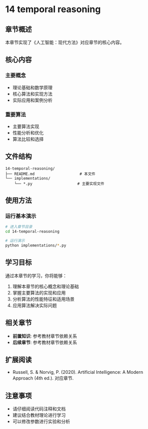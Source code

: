 # 14 temporal reasoning 

## 章节概述

本章节实现了《人工智能：现代方法》对应章节的核心内容。

## 核心内容

### 主要概念
- 理论基础和数学原理
- 核心算法和实现方法
- 实际应用和案例分析

### 重要算法
- 主要算法实现
- 性能分析和优化
- 算法比较和选择

## 文件结构

```
14-temporal-reasoning/
├── README.md                    # 本文件
└── implementations/
    └── *.py                    # 主要实现文件
```

## 使用方法

### 运行基本演示

```bash
# 进入章节目录
cd 14-temporal-reasoning

# 运行演示
python implementations/*.py
```

## 学习目标

通过本章节的学习，你将能够：

1. 理解本章节的核心概念和理论基础
2. 掌握主要算法的实现和应用
3. 分析算法的性能特征和适用场景
4. 应用算法解决实际问题

## 相关章节

- **前置知识**: 参考教材章节依赖关系
- **后续章节**: 参考教材章节依赖关系

## 扩展阅读

- Russell, S. & Norvig, P. (2020). Artificial Intelligence: A Modern Approach (4th ed.). 对应章节.

## 注意事项

- 请仔细阅读代码注释和文档
- 建议结合教材理论进行学习
- 可以修改参数进行实验和分析
